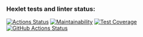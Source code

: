 ### Hexlet tests and linter status:
[![Actions Status](https://github.com/fedorovaea18/java-project-72/actions/workflows/hexlet-check.yml/badge.svg)](https://github.com/fedorovaea18/java-project-72/actions)
[![Maintainability](https://api.codeclimate.com/v1/badges/cf9bf53282afe74e8b48/maintainability)](https://codeclimate.com/github/fedorovaea18/java-project-721/maintainability)
[![Test Coverage](https://api.codeclimate.com/v1/badges/cf9bf53282afe74e8b48/test_coverage)](https://codeclimate.com/github/fedorovaea18/java-project-721/test_coverage)
[![GitHub Actions Status](https://github.com/fedorovaea18/java-project-721/actions/workflows/github-actions.yml/badge.svg)](https://github.com/fedorovaea18/java-project-721/actions)
